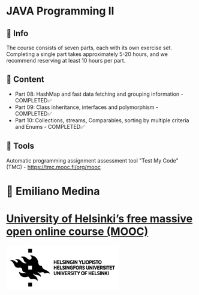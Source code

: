 # **JAVA Programming II**
## :small_blue_diamond: Info
The course consists of seven parts, each with its own exercise set.
Completing a single part takes approximately 5-20 hours, and we recommend reserving at least 10 hours per part.
## :small_blue_diamond: Content
- Part 08: HashMap and fast data fetching and grouping information - COMPLETED:white_check_mark:
- Part 09: Class inheritance, interfaces and polymorphism - COMPLETED:white_check_mark:
- Part 10: Collections, streams, Comparables, sorting by multiple criteria and Enums - COMPLETED:white_check_mark:
## :small_blue_diamond: Tools
Automatic programming assignment assessment tool "Test My Code" (TMC) - https://tmc.mooc.fi/org/mooc
# :bust_in_silhouette: Emiliano Medina
# [University of Helsinki’s free massive open online course (MOOC)](https://java-programming.mooc.fi/)
![UoH](https://github.com/EmilianoGM/JAVA-CourseII-University-of-Helsinki/blob/8d5a3989a10dddaa8bd8bae8cac1f53d245c477a/UniversityOfHelsinki.png)

